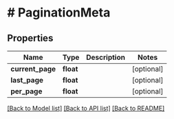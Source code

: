 # # PaginationMeta

## Properties

Name | Type | Description | Notes
------------ | ------------- | ------------- | -------------
**current_page** | **float** |  | [optional]
**last_page** | **float** |  | [optional]
**per_page** | **float** |  | [optional]

[[Back to Model list]](../../README.md#models) [[Back to API list]](../../README.md#endpoints) [[Back to README]](../../README.md)
